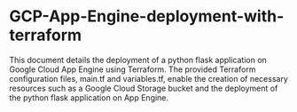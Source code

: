 # GCP-App-Engine-deployment-with-terraform

This document details the deployment of a python flask application on Google Cloud App Engine using Terraform. The provided
Terraform configuration files, main.tf and variables.tf, enable the creation of necessary resources such as a Google Cloud Storage
bucket and the deployment of the python flask application on App Engine.
